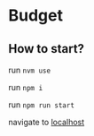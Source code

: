 # Budget

## How to start?

run `nvm use`

run `npm i`

run `npm run start`

navigate to [localhost](http://localhost:3000/)

